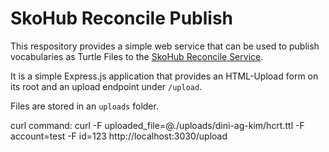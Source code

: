 # SkoHub Reconcile Publish

This respository provides a simple web service that can be used to publish vocabularies as Turtle Files to the [SkoHub Reconcile Service](https://github.com/skohub-io/skohub-reconcile).

It is a simple Express.js application that provides an HTML-Upload form on its root and an upload endpoint under `/upload`.

Files are stored in an `uploads` folder.

curl command: curl -F uploaded_file=@./uploads/dini-ag-kim/hcrt.ttl -F account=test -F id=123 http://localhost:3030/upload
